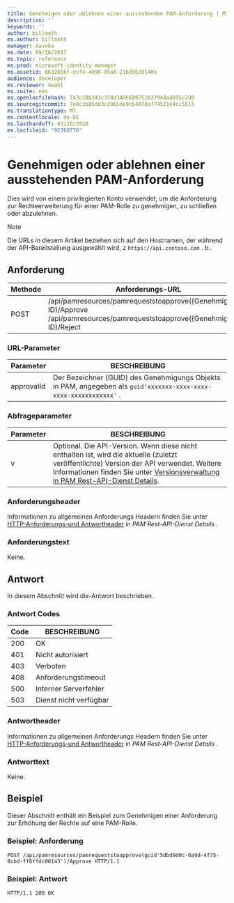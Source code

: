 ```yaml
---
title: Genehmigen oder ablehnen einer ausstehenden PAM-Anforderung | Microsoft-Dokumentation
description: ''
keywords: ''
author: billmath
ms.author: billmath
manager: daveba
ms.date: 09/26/2017
ms.topic: reference
ms.prod: microsoft-identity-manager
ms.assetid: 0632656f-ecf4-4090-85a8-216d5638140a
audience: developer
ms.reviewer: mwahl
ms.suite: ems
ms.openlocfilehash: 743c28b343c374d3406600751b379e8a4695c2d0
ms.sourcegitcommit: 7e8c3b85dd3c3965de9cb407daf74521e4cc5515
ms.translationtype: MT
ms.contentlocale: de-DE
ms.lasthandoff: 03/10/2020
ms.locfileid: "92760776"
---
```

# <a name="approve-or-reject-a-pending-pam-request"></a>Genehmigen oder ablehnen einer ausstehenden PAM-Anforderung
Dies wird von einem privilegierten Konto verwendet, um die Anforderung zur Rechteerweiterung für einer PAM-Rolle zu genehmigen, zu schließen oder abzulehnen.

>[!NOTE]
>Die URLs in diesem Artikel beziehen sich auf den Hostnamen, der während der API-Bereitstellung ausgewählt wird, z `https://api.contoso.com` . b..

## <a name="request"></a>Anforderung

Methode  |Anforderungs-URL  
---------|---------
POST     |/api/pamresources/pamrequeststoapprove({Genehmigungs-ID)/Approve <br/>/api/pamresources/pamrequeststoapprove({Genehmigungs-ID)/Reject

### <a name="url-parameters"></a>URL-Parameter

Parameter | BESCHREIBUNG
----------|-----------
approvalId | Der Bezeichner (GUID) des Genehmigungs Objekts in PAM, angegeben als `guid'xxxxxxx-xxxx-xxxx-xxxx-xxxxxxxxxxxx'` .

### <a name="query-parameters"></a>Abfrageparameter

Parameter | BESCHREIBUNG
----------|--------------
v | Optional. Die API-Version. Wenn diese nicht enthalten ist, wird die aktuelle (zuletzt veröffentlichte) Version der API verwendet. Weitere Informationen finden Sie unter [Versionsverwaltung in PAM Rest-API-Dienst Details](privileged-access-management-rest-api-service-details.md#versioning).


### <a name="request-headers"></a>Anforderungsheader
Informationen zu allgemeinen Anforderungs Headern finden Sie unter [HTTP-Anforderungs-und Antwortheader](privileged-access-management-rest-api-service-details.md#http-request-and-response-headers) in *PAM Rest-API-Dienst Details* .

### <a name="request-body"></a>Anforderungstext
Keine.

## <a name="response"></a>Antwort
In diesem Abschnitt wird die-Antwort beschrieben.

### <a name="response-codes"></a>Antwort Codes

Code  |BESCHREIBUNG  
---------|---------
200 | OK
401 | Nicht autorisiert
403 | Verboten
408 | Anforderungstimeout   
500 | Interner Serverfehler
503 | Dienst nicht verfügbar

### <a name="response-headers"></a>Antwortheader
Informationen zu allgemeinen Anforderungs Headern finden Sie unter [HTTP-Anforderungs-und Antwortheader](privileged-access-management-rest-api-service-details.md#http-request-and-response-headers) in *PAM Rest-API-Dienst Details* .

### <a name="response-body"></a>Antworttext
Keine.

## <a name="example"></a>Beispiel
Dieser Abschnitt enthält ein Beispiel zum Genehmigen einer Anforderung zur Erhöhung der Rechte auf eine PAM-Rolle.

### <a name="example-request"></a>Beispiel: Anforderung

```
POST /api/pamresources/pamrequeststoapprove(guid'5dbd9d0c-0a9d-4f75-8cbd-ff6ffdc00143')/Approve HTTP/1.1
```

### <a name="example-response"></a>Beispiel: Antwort

```
HTTP/1.1 200 OK
```       
